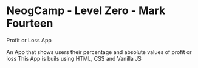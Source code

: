 # NeogCamp - Level Zero - Mark Fourteen

Profit or Loss App

An App that shows users their percentage and absolute values of profit or loss
This App is buils using HTML, CSS and Vanilla JS